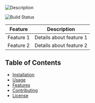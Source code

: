 ![Description](url_to_image)

![Build Status](https://img.shields.io/badge/build-passing-brightgreen)

| Feature       | Description                      |
|---------------|----------------------------------|
| Feature 1     | Details about feature 1          |
| Feature 2     | Details about feature 2          |

## Table of Contents
- [Installation](#installation)
- [Usage](#usage)
- [Features](#features)
- [Contributing](#contributing)
- [License](#license)
